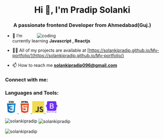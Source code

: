 <h1 align="center">Hi 👋, I'm Pradip Solanki</h1>
<h3 align="center">A passionate frontend Developer from Ahmedabad(Guj.)</h3>

<img align="right" alt="coding" width="400" src="https://user-images.githubusercontent.com/55389276/140866485-8fb1c876-9a8f-4d6a-98dc-08c4981eaf70.gif">




- 🌱 I’m currently learning **Javascript , Reactjs**

- 👨‍💻 All of my projects are available at [https://solankipradip.github.io/My-portfolio/](https://solankipradip.github.io/My-portfolio/)

- 📫 How to reach me **solankipradip096@gmail.com**

<h3 align="left">Connect with me:</h3>
<p align="left">
</p>

<h3 align="left">Languages and Tools:</h3>
<p align="left">

  
  <a href="https://www.w3schools.com/css/" target="_blank" rel="noreferrer"> 
    <img src="https://raw.githubusercontent.com/devicons/devicon/master/icons/css3/css3-original-wordmark.svg" alt="css3" width="40" height="40"/> 
  </a>
  
  <a href="https://www.w3.org/html/" target="_blank" rel="noreferrer">
  <img src="https://raw.githubusercontent.com/devicons/devicon/master/icons/html5/html5-original-wordmark.svg" alt="html5" width="40" height="40"/>
  </a>
  
  <a href="https://developer.mozilla.org/en-US/docs/Web/JavaScript" target="_blank" rel="noreferrer">
  <img src="https://raw.githubusercontent.com/devicons/devicon/master/icons/javascript/javascript-original.svg" alt="javascript" width="40" height="40"/>
  </a>

  <a href="https://getbootstrap.com" target="_blank" rel="noreferrer"> 
    <img src="https://raw.githubusercontent.com/devicons/devicon/master/icons/bootstrap/bootstrap-plain-wordmark.svg" alt="bootstrap" width="40" height="40"/> 
  </a>
</p>

<p><img align="left" src="https://github-readme-stats.vercel.app/api/top-langs?username=solankipradip&show_icons=true&locale=en&layout=compact" alt="solankipradip" /></p>

<p>&nbsp;<img align="center" src="https://github-readme-stats.vercel.app/api?username=solankipradip&show_icons=true&locale=en" alt="solankipradip" /></p>

<p><img align="center" src="https://github-readme-streak-stats.herokuapp.com/?user=solankipradip&" alt="solankipradip" /></p>

